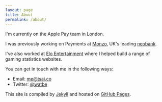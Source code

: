 ```yaml
---
layout: page
title: About
permalink: /about/
---
```


I'm currently on the Apple Pay team in London.

I was previously working on Payments at [Monzo](https://www.monzo.com), UK's leading [neobank](https://en.wikipedia.org/wiki/Neobank).

I've also worked at [Elo Entertainment](https://www.elo.io/) where I helped build a range of gaming statistics websites.

You can get in touch with me in the following ways:

* Email: [me@tsai.co](mailto:me@tsai.co)
* Twitter: [@watbe](http://twitter.com/watbe)

This site is compiled by [Jekyll](http://jekyllrb.com/) and hosted on [GitHub Pages](https://pages.github.com/).
